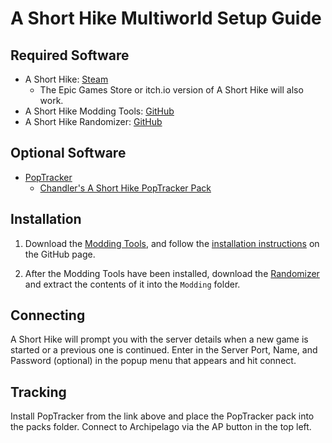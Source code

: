 # A Short Hike Multiworld Setup Guide

## Required Software

- A Short Hike: [Steam](https://store.steampowered.com/app/1055540/A_Short_Hike/)
    - The Epic Games Store or itch.io version of A Short Hike will also work.
- A Short Hike Modding Tools: [GitHub](https://github.com/BrandenEK/AShortHike.ModdingTools)
- A Short Hike Randomizer: [GitHub](https://github.com/BrandenEK/AShortHike.Randomizer)

## Optional Software

- [PopTracker](https://github.com/black-sliver/PopTracker/)
  - [Chandler's A Short Hike PopTracker Pack](https://github.com/chandler05/shorthike-archipelago-poptracker/releases)

## Installation

1. Download the [Modding Tools](https://github.com/BrandenEK/AShortHike.ModdingTools/releases), and follow
the [installation instructions](https://github.com/BrandenEK/AShortHike.ModdingTools#a-short-hike-modding-tools) on the GitHub page.

2. After the Modding Tools have been installed, download the 
[Randomizer](https://github.com/BrandenEK/AShortHike.Randomizer/releases) and extract the contents of it
into the `Modding` folder.

## Connecting

A Short Hike will prompt you with the server details when a new game is started or a previous one is continued.
Enter in the Server Port, Name, and Password (optional) in the popup menu that appears and hit connect.

## Tracking

Install PopTracker from the link above and place the PopTracker pack into the packs folder.
Connect to Archipelago via the AP button in the top left.